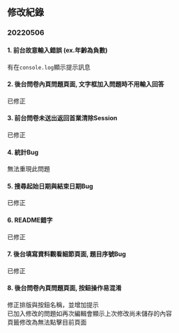 ## 修改紀錄

### 20220506
#### 1. 前台故意輸入錯誤 (ex.年齡為負數)
有在`console.log`顯示提示訊息
#### 2. 後台問卷內頁問題頁面, 文字框加入問題時不用輸入回答
已修正
#### 3. 前台問卷未送出返回首業清除Session
已修正
#### 4. 統計Bug
無法重現此問題
#### 5. 搜尋起始日期與結束日期Bug
已修正
#### 6. README錯字
已修正
#### 7. 後台填寫資料觀看細節頁面, 題目序號Bug
已修正
#### 8. 後台問卷內頁問題頁面, 按鈕操作易混淆
修正排版與按鈕名稱，並增加提示<br>
已加入修改的問題如再次編輯會顯示上次修改尚未儲存的內容<br>
頁籤修改為無法點擊目前頁面<br>
